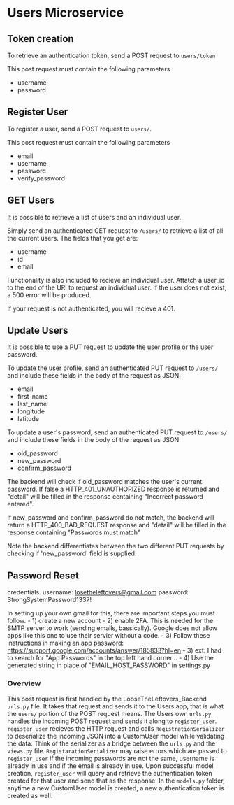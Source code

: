 # Users Microservice

## Token creation

To retrieve an authentication token, send a POST request to `users/token`

This post request must contain the following parameters

- username
- password

## Register User

To register a user, send a POST request to `users/`.

This post request must contain the following parameters

- email
- username
- password
- verify_password

## GET Users

It is possible to retrieve a list of users and an individual user.

Simply send an authenticated GET request to `/users/` to retrieve a list of all the current users. The fields that you get are: 
- username 
- id 
- email

Functionality is also included to recieve an individual user. Attatch a user_id to the end of the URI to request an individual user. If the user does not exist, a 500 error
will be produced.

If your request is not authenticated, you will recieve a 401.

## Update Users

It is possible to use a PUT request to update the user profile or the user password.

To update the user profile, send an authenticated PUT request to `/users/` and include these fields in the body of
the request as JSON:
- email
- first_name
- last_name
- longitude
- latitude

To update a user's password, send an authenticated PUT request to `/users/` and include these fields in the body of
the request as JSON:
- old_password
- new_password
- confirm_password

The backend will check if old_password matches the user's current password. If false a HTTP_401_UNAUTHORIZED 
response is returned and "detail" will be filled in the response containing "Incorrect password entered".

If new_password and confirm_password do not match, the backend will return a HTTP_400_BAD_REQUEST response and 
"detail" will be filled in the response containing "Passwords must match"

Note the backend differentiates between the two different PUT requests by checking if 'new_password' field is
supplied.

## Password Reset 

credentials. 
username: losetheleftovers@gmail.com
password: StrongSystemPassword1337!

In setting up your own gmail for this, there are important steps you must follow. 
    - 1) create a new account 
    - 2) enable 2FA. This is needed for the SMTP server to work (sending emails, bassically). Google does not allow apps like this one to use their servier without a code. 
    - 3) Follow these instructions in making an app password: https://support.google.com/accounts/answer/185833?hl=en
    - 3) ext: I had to search for "App Passwords" in the top left hand corner... 
    - 4) Use the generated string in place of "EMAIL_HOST_PASSWORD" in settings.py

### Overview

This post request is first handled by the LooseTheLeftovers_Backend `urls.py` file. It takes that request and sends it to the Users app, that is what the `users/` portion of the POST request means. The Users own `urls.py` handles the incoming POST request and sends it along to `register_user`. `register_user` recieves the HTTP request and calls `RegistrationSerializer` to deserialize the incoming JSON into a CustomUser model while validating the data. Think of the serializer as a bridge between the `urls.py` and the `views.py` file. `RegistarationSerializer` may raise errors which are passed to `register_user` if the incoming passwords are not the same, username is already in use and if the email is already in use. Upon successful model creation, `register_user` will query and retrieve the authentication token created for that user and send that as the response. In the `models.py` folder, anytime a new CustomUser model is created, a new authentication token is created as well.
